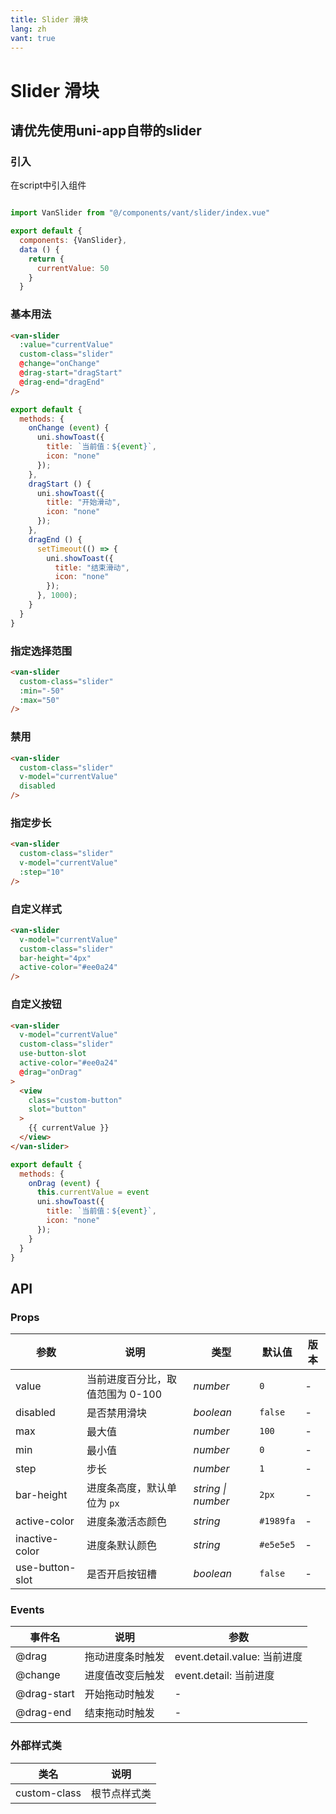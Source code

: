```yaml
---
title: Slider 滑块
lang: zh
vant: true
---
```



# Slider 滑块

## 请优先使用uni-app自带的slider

### 引入

在script中引入组件

```js

import VanSlider from "@/components/vant/slider/index.vue"

export default {
  components: {VanSlider},
  data () {
    return {
      currentValue: 50
    }
  }
```

### 基本用法

```html
<van-slider
  :value="currentValue"
  custom-class="slider"
  @change="onChange"
  @drag-start="dragStart"
  @drag-end="dragEnd"
/>
```

```js
export default {
  methods: {
    onChange (event) {
      uni.showToast({
        title: `当前值：${event}`,
        icon: "none"
      });
    },
    dragStart () {
      uni.showToast({
        title: "开始滑动",
        icon: "none"
      });
    },
    dragEnd () {
      setTimeout(() => {
        uni.showToast({
          title: "结束滑动",
          icon: "none"
        });
      }, 1000);
    }
  }
}
```

### 指定选择范围

```html
<van-slider
  custom-class="slider"
  :min="-50"
  :max="50"
/>
```

### 禁用

```html
<van-slider
  custom-class="slider"
  v-model="currentValue"
  disabled
/>
```

### 指定步长

```html
<van-slider
  custom-class="slider"
  v-model="currentValue"
  :step="10"
/>
```

### 自定义样式

```html
<van-slider
  v-model="currentValue"
  custom-class="slider"
  bar-height="4px"
  active-color="#ee0a24"
/>
```

### 自定义按钮

```html
<van-slider
  v-model="currentValue"
  custom-class="slider"
  use-button-slot
  active-color="#ee0a24"
  @drag="onDrag"
>
  <view
    class="custom-button"
    slot="button"
  >
    {{ currentValue }}
  </view>
</van-slider>
```

```js
export default {
  methods: {
    onDrag (event) {
      this.currentValue = event
      uni.showToast({
        title: `当前值：${event}`,
        icon: "none"
      });
    }
  }
}
```

## API

### Props

| 参数 | 说明 | 类型 | 默认值 | 版本 |
|-----------|-----------|-----------|-------------|-------------|
| value | 当前进度百分比，取值范围为 0-100 | *number* | `0` | - |
| disabled | 是否禁用滑块 | *boolean* | `false` | - |
| max | 最大值 | *number* | `100` | - |
| min | 最小值 | *number* | `0` | - |
| step | 步长 | *number* | `1` | - |
| bar-height | 进度条高度，默认单位为 `px` | *string \| number* | `2px` | - |
| active-color | 进度条激活态颜色 | *string* | `#1989fa` | - |
| inactive-color | 进度条默认颜色 | *string* | `#e5e5e5` | - |
| use-button-slot | 是否开启按钮槽 | *boolean* | `false` | - |

### Events

| 事件名 | 说明 | 参数 |
|-----------|-----------|-----------|
| @drag | 拖动进度条时触发 | event.detail.value: 当前进度 |
| @change | 进度值改变后触发 | event.detail: 当前进度 |
| @drag-start | 开始拖动时触发 | - |
| @drag-end | 结束拖动时触发 | - |

### 外部样式类

| 类名 | 说明 |
|-----------|-----------|
| custom-class | 根节点样式类 |
